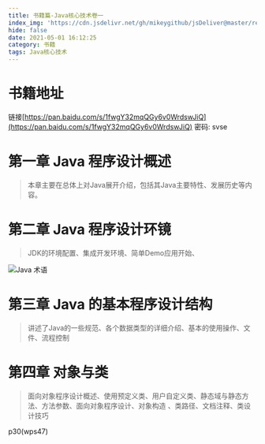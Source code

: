 ```yaml
---
title: 书籍篇-Java核心技术卷一
index_img: 'https://cdn.jsdelivr.net/gh/mikeygithub/jsDeliver@master/resource/img/javahxjs.jpeg'
hide: false
date: 2021-05-01 16:12:25
category: 书籍
tags: Java核心技术
---
```



# 书籍地址

链接[https://pan.baidu.com/s/1fwgY32mqQGy6v0WrdswJiQ](https://pan.baidu.com/s/1fwgY32mqQGy6v0WrdswJiQ)  密码: svse

# 第一章 Java 程序设计概述

>本章主要在总体上对Java展开介绍，包括其Java主要特性、发展历史等内容。

# 第二章 Java 程序设计环镜

>JDK的环境配置、集成开发环境、简单Demo应用开始、

![Java 术语](https://i.loli.net/2021/05/02/4skEcjo8xnFpTOJ.png)

# 第三章 Java 的基本程序设计结构

>讲述了Java的一些规范、各个数据类型的详细介绍、基本的使用操作、文件、流程控制

# 第四章 对象与类

>面向对象程序设计概述、使用预定义类、用户自定义类、静态域与静态方法、方法参数、面向对象程序设计、对象构造 、类路径、文档注释、类设计技巧

p30(wps47)